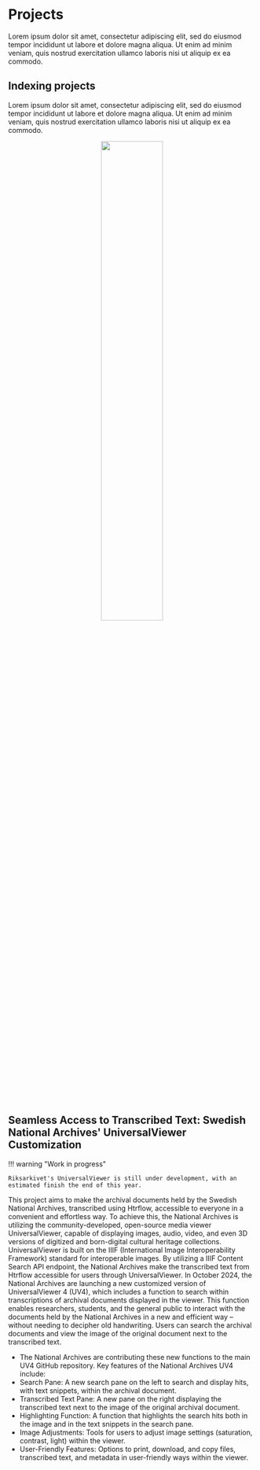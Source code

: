 

# Projects


Lorem ipsum dolor sit amet, consectetur adipiscing elit, sed do eiusmod tempor incididunt ut labore et dolore magna aliqua. Ut enim ad minim veniam, quis nostrud exercitation ullamco laboris nisi ut aliquip ex ea commodo.

## Indexing projects


Lorem ipsum dolor sit amet, consectetur adipiscing elit, sed do eiusmod tempor incididunt ut labore et dolore magna aliqua. Ut enim ad minim veniam, quis nostrud exercitation ullamco laboris nisi ut aliquip ex ea commodo.

<div align="center"">
<img src="assets/placeholder.jpg" width="50%"/>
</div>


## Seamless Access to Transcribed Text: Swedish National Archives' UniversalViewer Customization

!!! warning "Work in progress"

    Riksarkivet's UniversalViewer is still under development, with an estimated finish the end of this year.

This project aims to make the archival documents held by the Swedish National Archives, transcribed using Htrflow, accessible to everyone in a convenient and effortless way. To achieve this, the National Archives is utilizing the community-developed, open-source media viewer UniversalViewer, capable of displaying images, audio, video, and even 3D versions of digitized and born-digital cultural heritage collections.
UniversalViewer is built on the IIIF (International Image Interoperability Framework) standard for interoperable images. By utilizing a IIIF Content Search API endpoint, the National Archives make the transcribed text from Htrflow accessible for users through UniversalViewer.
In October 2024, the National Archives are launching a new customized version of UniversalViewer 4 (UV4), which includes a function to search within transcriptions of archival documents displayed in the viewer. This function enables researchers, students, and the general public to interact with the documents held by the National Archives in a new and efficient way – without needing to decipher old handwriting. Users can search the archival documents and view the image of the original document next to the transcribed text.

- The National Archives are contributing these new functions to the main UV4 GitHub repository. Key features of the National Archives UV4 include:
- Search Pane: A new search pane on the left to search and display hits, with text snippets, within the archival document.
- Transcribed Text Pane: A new pane on the right displaying the transcribed text next to the image of the original archival document.
- Highlighting Function: A function that highlights the search hits both in the image and in the text snippets in the search pane.
- Image Adjustments: Tools for users to adjust image settings (saturation, contrast, light) within the viewer.
- User-Friendly Features: Options to print, download, and copy files, transcribed text, and metadata in user-friendly ways within the viewer.

